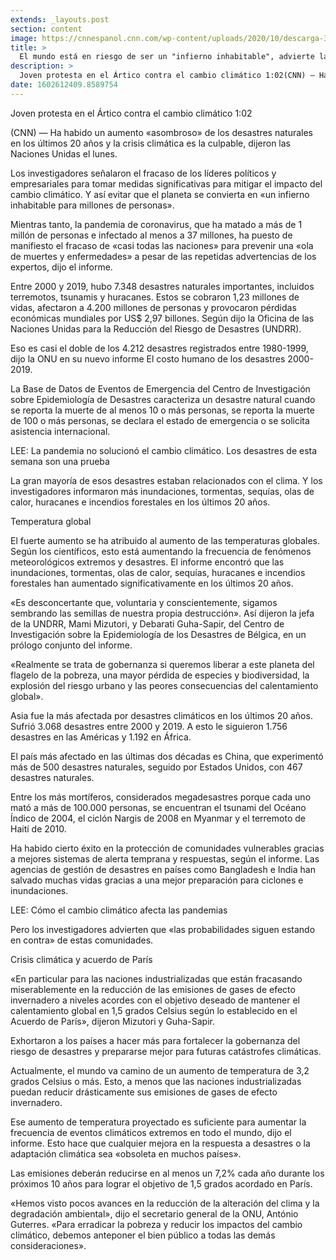 ```yaml
--- 
extends: _layouts.post 
section: content 
image: https://cnnespanol.cnn.com/wp-content/uploads/2020/10/descarga-3-2.jpeg?quality=100&strip=info 
title: > 
  El mundo está en riesgo de ser un "infierno inhabitable", advierte la ONU 
description: > 
  Joven protesta en el Ártico contra el cambio climático 1:02(CNN) — Ha habido un aumento «asombroso» de los desastres naturales en los últimos 20 años y la crisis climática es la culpable, dijeron las Naciones Unidas el lunes.Eso es casi el doble de los 4.212 desastres registrados entre 1980-1999, dijo la ONU en su nuevo informe El costo humano de los desastres 2000-2019.A esto le siguieron 1.756 desastres en las Américas y 1.192 en África.Esto hace que cualquier mejora en la respuesta a desastres o la adaptación climática sea «obsoleta en muchos países».«Hemos visto pocos avances en la reducción de la alteración del clima y la degradación ambiental», dijo el secretario general de la ONU, António Guterres. 
date: 1602612409.8589754 
--- 
```

Joven protesta en el Ártico contra el cambio climático 1:02

(CNN) — Ha habido un aumento «asombroso» de los desastres naturales en los últimos 20 años y la crisis climática es la culpable, dijeron las Naciones Unidas el lunes.

Los investigadores señalaron el fracaso de los líderes políticos y empresariales para tomar medidas significativas para mitigar el impacto del cambio climático. Y así evitar que el planeta se convierta en «un infierno inhabitable para millones de personas».

Mientras tanto, la pandemia de coronavirus, que ha matado a más de 1 millón de personas e infectado al menos a 37 millones, ha puesto de manifiesto el fracaso de «casi todas las naciones» para prevenir una «ola de muertes y enfermedades» a pesar de las repetidas advertencias de los expertos, dijo el informe.

Entre 2000 y 2019, hubo 7.348 desastres naturales importantes, incluidos terremotos, tsunamis y huracanes. Estos se cobraron 1,23 millones de vidas, afectaron a 4.200 millones de personas y provocaron pérdidas económicas mundiales por US$ 2,97 billones. Según dijo la Oficina de las Naciones Unidas para la Reducción del Riesgo de Desastres (UNDRR).

Eso es casi el doble de los 4.212 desastres registrados entre 1980-1999, dijo la ONU en su nuevo informe El costo humano de los desastres 2000-2019.

La Base de Datos de Eventos de Emergencia del Centro de Investigación sobre Epidemiología de Desastres caracteriza un desastre natural cuando se reporta la muerte de al menos 10 o más personas, se reporta la muerte de 100 o más personas, se declara el estado de emergencia o se solicita asistencia internacional.

LEE: La pandemia no solucionó el cambio climático. Los desastres de esta semana son una prueba

La gran mayoría de esos desastres estaban relacionados con el clima. Y los investigadores informaron más inundaciones, tormentas, sequías, olas de calor, huracanes e incendios forestales en los últimos 20 años.

Temperatura global

El fuerte aumento se ha atribuido al aumento de las temperaturas globales. Según los científicos, esto está aumentando la frecuencia de fenómenos meteorológicos extremos y desastres. El informe encontró que las inundaciones, tormentas, olas de calor, sequías, huracanes e incendios forestales han aumentado significativamente en los últimos 20 años.

«Es desconcertante que, voluntaria y conscientemente, sigamos sembrando las semillas de nuestra propia destrucción». Así dijeron la jefa de la UNDRR, Mami Mizutori, y Debarati Guha-Sapir, del Centro de Investigación sobre la Epidemiología de los Desastres de Bélgica, en un prólogo conjunto del informe.

«Realmente se trata de gobernanza si queremos liberar a este planeta del flagelo de la pobreza, una mayor pérdida de especies y biodiversidad, la explosión del riesgo urbano y las peores consecuencias del calentamiento global».

Asia fue la más afectada por desastres climáticos en los últimos 20 años. Sufrió 3.068 desastres entre 2000 y 2019. A esto le siguieron 1.756 desastres en las Américas y 1.192 en África.

El país más afectado en las últimas dos décadas es China, que experimentó más de 500 desastres naturales, seguido por Estados Unidos, con 467 desastres naturales.

Entre los más mortíferos, considerados megadesastres porque cada uno mató a más de 100.000 personas, se encuentran el tsunami del Océano Índico de 2004, el ciclón Nargis de 2008 en Myanmar y el terremoto de Haití de 2010.

Ha habido cierto éxito en la protección de comunidades vulnerables gracias a mejores sistemas de alerta temprana y respuestas, según el informe. Las agencias de gestión de desastres en países como Bangladesh e India han salvado muchas vidas gracias a una mejor preparación para ciclones e inundaciones.

LEE: Cómo el cambio climático afecta las pandemias

Pero los investigadores advierten que «las probabilidades siguen estando en contra» de estas comunidades.

Crisis climática y acuerdo de París

«En particular para las naciones industrializadas que están fracasando miserablemente en la reducción de las emisiones de gases de efecto invernadero a niveles acordes con el objetivo deseado de mantener el calentamiento global en 1,5 grados Celsius según lo establecido en el Acuerdo de París», dijeron Mizutori y Guha-Sapir.

Exhortaron a los países a hacer más para fortalecer la gobernanza del riesgo de desastres y prepararse mejor para futuras catástrofes climáticas.

Actualmente, el mundo va camino de un aumento de temperatura de 3,2 grados Celsius o más. Esto, a menos que las naciones industrializadas puedan reducir drásticamente sus emisiones de gases de efecto invernadero.

Ese aumento de temperatura proyectado es suficiente para aumentar la frecuencia de eventos climáticos extremos en todo el mundo, dijo el informe. Esto hace que cualquier mejora en la respuesta a desastres o la adaptación climática sea «obsoleta en muchos países».

Las emisiones deberán reducirse en al menos un 7,2% cada año durante los próximos 10 años para lograr el objetivo de 1,5 grados acordado en París.

«Hemos visto pocos avances en la reducción de la alteración del clima y la degradación ambiental», dijo el secretario general de la ONU, António Guterres. «Para erradicar la pobreza y reducir los impactos del cambio climático, debemos anteponer el bien público a todas las demás consideraciones».